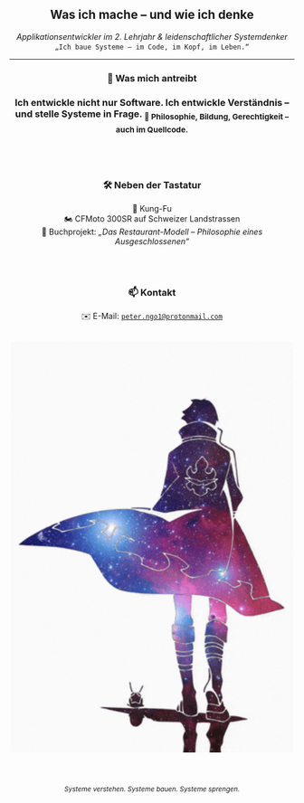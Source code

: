 <h2 align="center">Was ich mache – und wie ich denke</h2>

<p align="center"><i>Applikationsentwickler im 2. Lehrjahr & leidenschaftlicher Systemdenker</i><br>
<code>„Ich baue Systeme – im Code, im Kopf, im Leben.“</code></p>

---
<div align="center">
<h3> 🎯 Was mich antreibt <h3>  
Ich entwickle nicht nur Software.  
Ich entwickle <b>Verständnis</b> – und stelle Systeme in Frage.  
<sub>📖 Philosophie, Bildung, Gerechtigkeit – auch im Quellcode.</sub>

<br><br>

### 🛠️ Neben der Tastatur  
🐉 Kung-Fu  
🏍️ CFMoto 300SR auf Schweizer Landstrassen  
📘 Buchprojekt: <i>„Das Restaurant-Modell – Philosophie eines Ausgeschlossenen“</i>

<br><br>

### 📫 Kontakt 
✉️ E-Mail: <code>peter.ngo1@protonmail.com</code>
<br><br>

<img src="solo.gif" width="500"/>

<br><br>
<sub><i>Systeme verstehen. Systeme bauen. Systeme sprengen.</i></sub>

</div>
